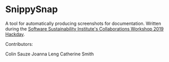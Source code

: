 # SnippySnap
A tool for automatically producing screenshots for documentation. Written during the [Software Sustainability Institute's Collaborations Workshop 2019 Hackday](https://www.software.ac.uk/cw19). 

Contributors: 

Colin Sauze
Joanna Leng
Catherine Smith 
